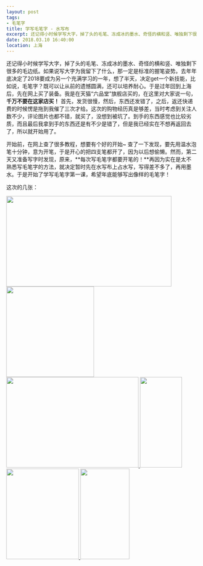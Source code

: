 ```yaml
---
layout: post
tags: 
- 毛笔字
title: 学写毛笔字 - 水写布
excerpt: 还记得小时候学写大字，掉了头的毛笔、冻成冰的墨水、奇怪的横和竖、唯独剩下很多的毛边纸。如果说写大字为我留下了什么，那一定是标准的握笔姿势。
date: 2018.03.10 16:40:00
location: 上海
---
```


还记得小时候学写大字，掉了头的毛笔、冻成冰的墨水、奇怪的横和竖、唯独剩下很多的毛边纸。如果说写大字为我留下了什么，那一定是标准的握笔姿势。去年年底决定了2018要成为另一个充满学习的一年，想了半天，决定get一个新技能，比如说，毛笔字？既可以让从前的遗憾圆满，还可以培养耐心。于是过年回到上海后，先在网上买了装备。我是在天猫“六品堂”旗舰店买的，在这里对大家说一句，**千万不要在这家店买！** 首先，发货很慢，然后，东西还发错了，之后，返还快递费的时候愣是拖到我催了三次才给。这次的购物经历真是够差，当时考虑到关注人数不少，评论图片也都不错，就买了，没想到被坑了。到手的东西感觉也比较劣质，而且最后我拿到手的东西还是有不少是错了，但是我已经实在不想再返回去了，所以就开始用了。

开始前，在网上查了很多教程，想要有个好的开始~ 查了一下发现，要先用温水泡笔十分钟，意为开笔，于是开心的把四支笔都开了，因为以后想偷懒。然而，第二天又准备写字时发现，原来，**每次写毛笔字都要开笔的！**再因为实在是太不熟悉写毛笔字的方法，就决定暂时先在水写布上占水写，写得差不多了，再用墨水。于是开始了学写毛笔字第一课，希望年底能够写出像样的毛笔字！

这次的几张：

<div class="zoom-gallery">
	<a href="{{ site.url }}/{{ site.baseurl }}/imgs/posts/2018-03-10-Calligraphy-1-I.jpg" data-detail="" data-source="{{ site.url }}/{{ site.baseurl }}/imgs/posts/2018-03-10-Calligraphy-1-I.jpg" title="毛笔字" style="width:437px; height:240px;">
		<img src="{{ site.url }}/{{ site.baseurl }}/imgs/posts/2018-03-10-Calligraphy-1-I.jpg" width="437" height="240">
	</a>
	<a href="{{ site.url }}/{{ site.baseurl }}/imgs/posts/2018-03-10-Calligraphy-1-III.jpg" data-detail="" data-source="{{ site.url }}/{{ site.baseurl }}/imgs/posts/2018-03-10-Calligraphy-1-III.jpg" title="毛笔字" style="width:232px; height:240px;">
		<img src="{{ site.url }}/{{ site.baseurl }}/imgs/posts/2018-03-10-Calligraphy-1-III.jpg" width="232" height="240">
	</a>
	<a href="{{ site.url }}/{{ site.baseurl }}/imgs/posts/2018-03-10-Calligraphy-1-II.jpg" data-detail="" data-source="{{ site.url }}/{{ site.baseurl }}/imgs/posts/2018-03-10-Calligraphy-1-II.jpg" title="毛笔字" style="width:350px; height:240px;">
		<img src="{{ site.url }}/{{ site.baseurl }}/imgs/posts/2018-03-10-Calligraphy-1-II.jpg" width="350" height="240">
	</a>
	<a href="{{ site.url }}/{{ site.baseurl }}/imgs/posts/2018-03-10-Calligraphy-1-IV.jpg" data-detail="" data-source="{{ site.url }}/{{ site.baseurl }}/imgs/posts/2018-03-10-Calligraphy-1-IV.jpg" title="毛笔字" style="width:111px; height:240px;">
		<img src="{{ site.url }}/{{ site.baseurl }}/imgs/posts/2018-03-10-Calligraphy-1-IV.jpg" width="111" height="240">
	</a>
	<a href="{{ site.url }}/{{ site.baseurl }}/imgs/posts/2018-03-10-Calligraphy-1-V.jpg" data-detail="" data-source="{{ site.url }}/{{ site.baseurl }}/imgs/posts/2018-03-10-Calligraphy-1-V.jpg" title="毛笔字" style="width:192px; height:240px;">
		<img src="{{ site.url }}/{{ site.baseurl }}/imgs/posts/2018-03-10-Calligraphy-1-V.jpg" width="192" height="240">
	</a>
	<a href="{{ site.url }}/{{ site.baseurl }}/imgs/posts/2018-03-10-Calligraphy-1-VI.jpg" data-detail="" data-source="{{ site.url }}/{{ site.baseurl }}/imgs/posts/2018-03-10-Calligraphy-1-VI.jpg" title="毛笔字" style="width:130px; height:240px;">
		<img src="{{ site.url }}/{{ site.baseurl }}/imgs/posts/2018-03-10-Calligraphy-1-VI.jpg" width="130" height="240">
	</a>
</div>
